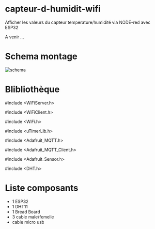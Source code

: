 # capteur-d-humidit-wifi
Afficher les valeurs du capteur temperature/humidité via NODE-red avec ESP32


A venir ...

# Schema montage

![schema](DHT11WIFI.jpg)


# Blibliothèque

#include <WiFiServer.h>

#include <WiFiClient.h>

#include <WiFi.h>

#include <uTimerLib.h>

#include <Adafruit_MQTT.h>

#include <Adafruit_MQTT_Client.h>

#include <Adafruit_Sensor.h>

#include <DHT.h>


# Liste composants

+ 1 ESP32
+ 1 DHT11
+ 1 Bread Board
+ 3 cable male/femelle
+ cable micro usb


